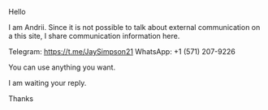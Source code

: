 Hello

I am Andrii.
Since it is not possible to talk about external communication on a this site, I share communication information here.

Telegram: https://t.me/JaySimpson21 
WhatsApp: +1 (571) 207-9226

You can use anything you want.

I am waiting your reply.

Thanks

